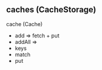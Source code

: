 caches (CacheStorage)
 - 


cache (Cache)
 - add => fetch + put
 - addAll => 
 - keys
 - match
 - put